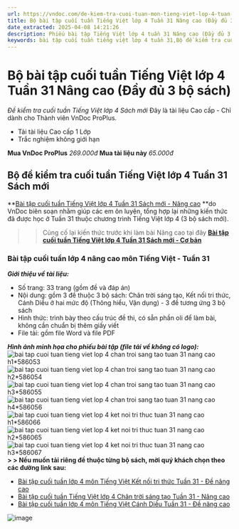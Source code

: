 ```yaml
---
url: https://vndoc.com/de-kiem-tra-cuoi-tuan-mon-tieng-viet-lop-4-tuan-31-166370
title: Bộ bài tập cuối tuần Tiếng Việt lớp 4 Tuần 31 Nâng cao (Đầy đủ 3 bộ sách) - Đề kiểm tra cuối tuần Tiếng Việt lớp 4 Sách mới - VnDoc.com
date_extracted: 2025-04-08 14:21:26
description: Phiếu bài tập Tiếng Việt lớp 4 tuần 31 Nâng cao (Đầy đủ 3 bộ sách) được VnDoc sưu tầm, chọn lọc cho các em học sinh tham khảo, luyện tập.
keywords: bài tập cuối tuần tiếng việt lớp 4 tuần 31,Bộ đề kiểm tra cuối tuần Tiếng Việt lớp 4 Tuần 31 Sách mới,bài tập cuối tuần Tiếng Việt lớp 4 Tuần 31 Sách mới,phiếu bài tập tiếng việt lớp 4 tuần 31,Đề kiểm tra cuối tuần môn Tiếng Việt lớp 4 Tuần 31,Đề kiểm tra cuối tuần môn Tiếng Việt lớp 4,Bài tập cuối tuần môn Tiếng Việt lớp 4,ôn tập tiếng việt lớp 4,giải bài tập tiếng việt lớp 4,bài tập tiếng việt lớp 4,phiếu bài tập cuối tuần môn tiếng việt lớp 4
---
```


# Bộ bài tập cuối tuần Tiếng Việt lớp 4 Tuần 31 Nâng cao \(Đầy đủ 3 bộ sách\)
_Đề kiểm tra cuối tuần Tiếng Việt lớp 4 Sách mới_
Đây là tài liệu Cao cấp - Chỉ dành cho Thành viên VnDoc ProPlus.
  * Tải tài liệu Cao cấp 1 Lớp
  * Trắc nghiệm không giới hạn

**Mua VnDoc ProPlus** _269.000đ_ **Mua tài liệu này** _65.000đ_
## **Bộ đề kiểm tra cuối tuần Tiếng Việt lớp 4 Tuần 31 Sách mới**
**[Bài tập cuối tuần Tiếng Việt lớp 4 Tuần 31 Sách mới - Nâng cao](<https://vndoc.com/de-kiem-tra-cuoi-tuan-mon-tieng-viet-lop-4-tuan-31-166370>) **do VnDoc biên soạn nhằm giúp các em ôn luyện, tổng hợp lại những kiến thức đã được học ở Tuần 31 thuộc chương trình Tiếng Việt lớp 4 \(3 bộ sách mới\).
>> Củng cố lại kiến thức trước khi làm bài Nâng cao tại đây [**Bài tập cuối tuần Tiếng Việt lớp 4 Tuần 31 Sách mới - Cơ bản**](<https://vndoc.com/bo-bai-tap-cuoi-tuan-tieng-viet-lop-4-tuan-31-day-du-3-bo-sach-318626>)
### **Bài tập cuối tuần lớp 4 nâng cao môn Tiếng Việt - Tuần 31**
 _**Giới thiệu về tài liệu:**_
  * Số trang: 33 trang \(gồm đề và đáp án\)
  * Nội dung: gồm 3 đề thuộc 3 bộ sách: Chân trời sáng tạo, Kết nối tri thức, Cánh Diều ở hai mức độ \(Thông hiểu, Vận dụng\) - 3 đề tương ứng 3 bộ sách
  * Hình thức: trình bày theo cấu trúc đề thi, có sẵn phần oli để làm bài, không cần chuẩn bị thêm giấy viết
  * File tải: gồm file Word và file PDF

_**Hình ảnh minh họa cho phiếu bài tập \(file tải về không có logo\):**_
![bai tap cuoi tuan tieng viet lop 4 chan troi sang tao tuan 31 nang cao h1*586053](https://i.vdoc.vn/data/image/2024/04/15/bai-tap-cuoi-tuan-tieng-viet-lop-4-chan-troi-sang-tao-tuan-31-nang-cao-h1.jpg)![bai tap cuoi tuan tieng viet lop 4 chan troi sang tao tuan 31 nang cao h2*586054](https://i.vdoc.vn/data/image/2024/04/15/bai-tap-cuoi-tuan-tieng-viet-lop-4-chan-troi-sang-tao-tuan-31-nang-cao-h2.jpg)![bai tap cuoi tuan tieng viet lop 4 chan troi sang tao tuan 31 nang cao h3*586055](https://i.vdoc.vn/data/image/2024/04/15/bai-tap-cuoi-tuan-tieng-viet-lop-4-chan-troi-sang-tao-tuan-31-nang-cao-h3.jpg)![bai tap cuoi tuan tieng viet lop 4 chan troi sang tao tuan 31 nang cao h4*586056](https://i.vdoc.vn/data/image/2024/04/15/bai-tap-cuoi-tuan-tieng-viet-lop-4-chan-troi-sang-tao-tuan-31-nang-cao-h4.jpg)![bai tap cuoi tuan tieng viet lop 4 ket noi tri thuc tuan 31 nang cao h1*586066](https://i.vdoc.vn/data/image/2024/04/15/bai-tap-cuoi-tuan-tieng-viet-lop-4-ket-noi-tri-thuc-tuan-31-nang-cao-h1.jpg)![bai tap cuoi tuan tieng viet lop 4 ket noi tri thuc tuan 31 nang cao h2*586065](https://i.vdoc.vn/data/image/2024/04/15/bai-tap-cuoi-tuan-tieng-viet-lop-4-ket-noi-tri-thuc-tuan-31-nang-cao-h2.jpg)![bai tap cuoi tuan tieng viet lop 4 ket noi tri thuc tuan 31 nang cao h3*586067](https://i.vdoc.vn/data/image/2024/04/15/bai-tap-cuoi-tuan-tieng-viet-lop-4-ket-noi-tri-thuc-tuan-31-nang-cao-h3.jpg)
**> > Nếu muốn tải riêng đề thuộc từng bộ sách, mời quý khách chọn theo các đường link sau:**
  * [Bài tập cuối tuần lớp 4 môn Tiếng Việt Kết nối tri thức Tuần 31 - Đề nâng cao](<https://vndoc.com/bai-tap-cuoi-tuan-tieng-viet-lop-4-ket-noi-tri-thuc-tuan-31-nang-cao-318622>)
  * [Bài tập cuối tuần Tiếng Việt lớp 4 Chân trời sáng tạo Tuần 31 - Nâng cao](<https://vndoc.com/bai-tap-cuoi-tuan-tieng-viet-lop-4-chan-troi-sang-tao-tuan-31-nang-cao-318619>)
  * [Bài tập cuối tuần lớp 4 môn Tiếng Việt Cánh Diều Tuần 31 - Đề nâng cao](<https://vndoc.com/bai-tap-cuoi-tuan-tieng-viet-lop-4-canh-dieu-tuan-31-nang-cao-318611>)

![image](https://i.vdoc.vn/data/image/2024/02/24/Order-Tai-lieu.png)
